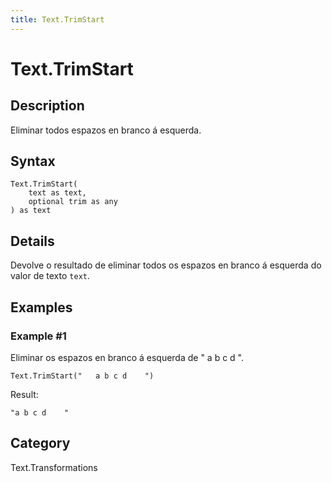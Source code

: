 ```yaml
---
title: Text.TrimStart
---
```


# Text.TrimStart


## Description

Eliminar todos espazos en branco á esquerda.


## Syntax

```powerquery
Text.TrimStart(
    text as text,
    optional trim as any
) as text
```


## Details

Devolve o resultado de eliminar todos os espazos en branco á esquerda do valor de texto <code>text</code>.


## Examples

### Example #1 
Eliminar os espazos en branco á esquerda de &#34;     a b c d    &#34;.
```powerquery
Text.TrimStart("   a b c d    ")
```

Result: 
```powerquery
"a b c d    "
```




## Category
Text.Transformations
